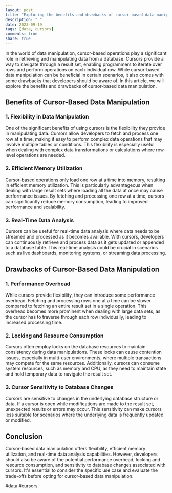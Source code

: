 ```yaml
---
layout: post
title: "Exploring the benefits and drawbacks of cursor-based data manipulation"
description: " "
date: 2023-09-19
tags: [data, cursors]
comments: true
share: true
---
```


In the world of data manipulation, cursor-based operations play a significant role in retrieving and manipulating data from a database. Cursors provide a way to navigate through a result set, enabling programmers to iterate over rows and perform operations on each individual row. While cursor-based data manipulation can be beneficial in certain scenarios, it also comes with some drawbacks that developers should be aware of. In this article, we will explore the benefits and drawbacks of cursor-based data manipulation.

## Benefits of Cursor-Based Data Manipulation

### 1. Flexibility in Data Manipulation
One of the significant benefits of using cursors is the flexibility they provide in manipulating data. Cursors allow developers to fetch and process one row at a time, making it easy to perform complex data operations that may involve multiple tables or conditions. This flexibility is especially useful when dealing with complex data transformations or calculations where row-level operations are needed.

### 2. Efficient Memory Utilization
Cursor-based operations only load one row at a time into memory, resulting in efficient memory utilization. This is particularly advantageous when dealing with large result sets where loading all the data at once may cause performance issues. By fetching and processing one row at a time, cursors can significantly reduce memory consumption, leading to improved performance and scalability.

### 3. Real-Time Data Analysis
Cursors can be useful for real-time data analysis where data needs to be streamed and processed as it becomes available. With cursors, developers can continuously retrieve and process data as it gets updated or appended to a database table. This real-time analysis could be crucial in scenarios such as live dashboards, monitoring systems, or streaming data processing.

## Drawbacks of Cursor-Based Data Manipulation

### 1. Performance Overhead
While cursors provide flexibility, they can introduce some performance overhead. Fetching and processing rows one at a time can be slower compared to fetching an entire result set in a single operation. This overhead becomes more prominent when dealing with large data sets, as the cursor has to traverse through each row individually, leading to increased processing time.

### 2. Locking and Resource Consumption
Cursors often employ locks on the database resources to maintain consistency during data manipulations. These locks can cause contention issues, especially in multi-user environments, where multiple transactions may compete for the same resources. Additionally, cursors can consume system resources, such as memory and CPU, as they need to maintain state and hold temporary data to navigate the result set.

### 3. Cursor Sensitivity to Database Changes
Cursors are sensitive to changes in the underlying database structure or data. If a cursor is open while modifications are made to the result set, unexpected results or errors may occur. This sensitivity can make cursors less suitable for scenarios where the underlying data is frequently updated or modified.

## Conclusion

Cursor-based data manipulation offers flexibility, efficient memory utilization, and real-time data analysis capabilities. However, developers should also be aware of the potential performance overhead, locking and resource consumption, and sensitivity to database changes associated with cursors. It's essential to consider the specific use case and evaluate the trade-offs before opting for cursor-based data manipulation.

#data #cursors